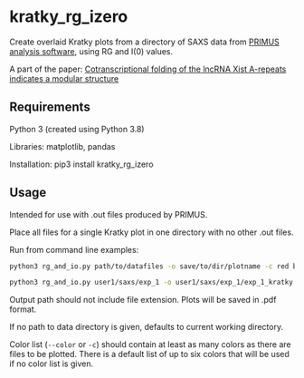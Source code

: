 # kratky_rg_izero
Create overlaid Kratky plots from a directory of SAXS data from [PRIMUS analysis software](https://www.embl-hamburg.de/biosaxs/primus.html),
using RG and I(0) values.
  
A part of the paper: [Cotranscriptional folding of the lncRNA Xist A-repeats indicates a modular structure](https://doi.org/10.1101/2022.07.26.501616)
  
## Requirements
Python 3 (created using Python 3.8)

Libraries: matplotlib, pandas

Installation: pip3 install kratky_rg_izero

## Usage
Intended for use with .out files produced by PRIMUS.

Place all files for a single Kratky plot in one directory with no other .out files.

Run from command line examples:

``` bash
python3 rg_and_io.py path/to/datafiles -o save/to/dir/plotname -c red blue
```

```bash
python3 rg_and_io.py user1/saxs/exp_1 -o user1/saxs/exp_1/exp_1_kratky -c red blue
```

Output path should not include file extension. Plots will be saved in .pdf format.

If no path to data directory is given, defaults to current working directory.

Color list (`--color` or `-c`) should contain at least as many colors as there are files to be plotted. There is a default list of up to six colors that will
be used if no color list is given.
